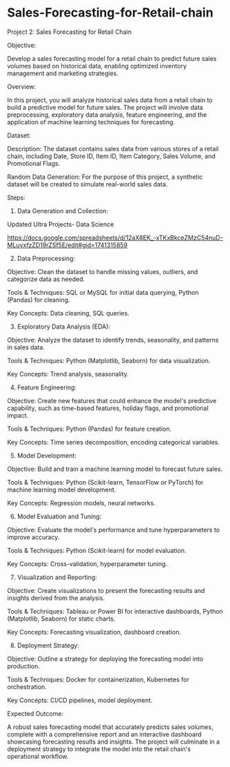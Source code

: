 # Sales-Forecasting-for-Retail-chain

Project 2: Sales Forecasting for Retail Chain

Objective:

Develop a sales forecasting model for a retail chain to predict future sales volumes based on historical data, enabling optimized inventory management and marketing strategies.

Overview:

In this project, you will analyze historical sales data from a retail chain to build a predictive model for future sales. The project will involve data preprocessing, exploratory data analysis, feature engineering, and the application of machine learning techniques for forecasting.

Dataset:

Description: The dataset contains sales data from various stores of a retail chain, including Date, Store ID, Item ID, Item Category, Sales Volume, and Promotional Flags.

Random Data Generation: For the purpose of this project, a synthetic dataset will be created to simulate real-world sales data.

Steps:

1. Data Generation and Collection:

Updated Ultra Projects- Data Science

https://docs.google.com/spreadsheets/d/12aX8EK_-xTKxBkceZMzC54nuD-MLuyxfzZD19rZSf5E/edit#gid=1741315859

2. Data Preprocessing:

Objective: Clean the dataset to handle missing values, outliers, and categorize data as needed.

Tools & Techniques: SQL or MySQL for initial data querying, Python (Pandas) for cleaning.

Key Concepts: Data cleaning, SQL queries.

3. Exploratory Data Analysis (EDA):

Objective: Analyze the dataset to identify trends, seasonality, and patterns in sales data.

Tools & Techniques: Python (Matplotlib, Seaborn) for data visualization.

Key Concepts: Trend analysis, seasonality.

4. Feature Engineering:

Objective: Create new features that could enhance the model's predictive capability, such as time-based features, holiday flags, and promotional impact.

Tools & Techniques: Python (Pandas) for feature creation.

Key Concepts: Time series decomposition, encoding categorical variables.

5. Model Development:

Objective: Build and train a machine learning model to forecast future sales.

Tools & Techniques: Python (Scikit-learn, TensorFlow or PyTorch) for machine learning model development.

Key Concepts: Regression models, neural networks.

6. Model Evaluation and Tuning:

Objective: Evaluate the model's performance and tune hyperparameters to improve accuracy.

Tools & Techniques: Python (Scikit-learn) for model evaluation.

Key Concepts: Cross-validation, hyperparameter tuning.

7. Visualization and Reporting:

Objective: Create visualizations to present the forecasting results and insights derived from the analysis.

Tools & Techniques: Tableau or Power BI for interactive dashboards, Python (Matplotlib, Seaborn) for static charts.

Key Concepts: Forecasting visualization, dashboard creation.

8. Deployment Strategy:

Objective: Outline a strategy for deploying the forecasting model into production.

Tools & Techniques: Docker for containerization, Kubernetes for orchestration.

Key Concepts: CI/CD pipelines, model deployment.

Expected Outcome:

A robust sales forecasting model that accurately predicts sales volumes, complete with a comprehensive report and an interactive dashboard showcasing forecasting results and insights. The project will culminate in a deployment strategy to integrate the model into the retail chain's operational workflow.
